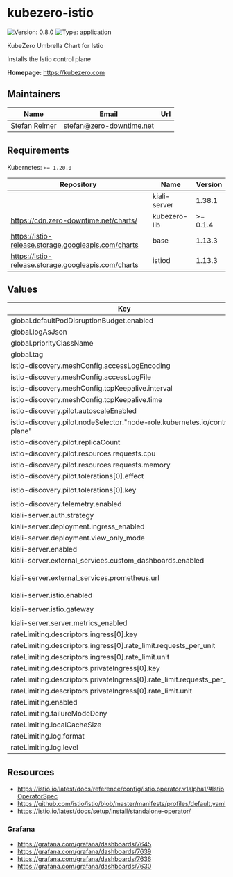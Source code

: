 # kubezero-istio

![Version: 0.8.0](https://img.shields.io/badge/Version-0.8.0-informational?style=flat-square) ![Type: application](https://img.shields.io/badge/Type-application-informational?style=flat-square)

KubeZero Umbrella Chart for Istio

Installs the Istio control plane

**Homepage:** <https://kubezero.com>

## Maintainers

| Name | Email | Url |
| ---- | ------ | --- |
| Stefan Reimer | stefan@zero-downtime.net |  |

## Requirements

Kubernetes: `>= 1.20.0`

| Repository | Name | Version |
|------------|------|---------|
|  | kiali-server | 1.38.1 |
| https://cdn.zero-downtime.net/charts/ | kubezero-lib | >= 0.1.4 |
| https://istio-release.storage.googleapis.com/charts | base | 1.13.3 |
| https://istio-release.storage.googleapis.com/charts | istiod | 1.13.3 |

## Values

| Key | Type | Default | Description |
|-----|------|---------|-------------|
| global.defaultPodDisruptionBudget.enabled | bool | `false` |  |
| global.logAsJson | bool | `true` |  |
| global.priorityClassName | string | `"system-cluster-critical"` |  |
| global.tag | string | `"1.11.5-distroless"` |  |
| istio-discovery.meshConfig.accessLogEncoding | string | `"JSON"` |  |
| istio-discovery.meshConfig.accessLogFile | string | `"/dev/stdout"` |  |
| istio-discovery.meshConfig.tcpKeepalive.interval | string | `"60s"` |  |
| istio-discovery.meshConfig.tcpKeepalive.time | string | `"120s"` |  |
| istio-discovery.pilot.autoscaleEnabled | bool | `false` |  |
| istio-discovery.pilot.nodeSelector."node-role.kubernetes.io/control-plane" | string | `""` |  |
| istio-discovery.pilot.replicaCount | int | `1` |  |
| istio-discovery.pilot.resources.requests.cpu | string | `"100m"` |  |
| istio-discovery.pilot.resources.requests.memory | string | `"128Mi"` |  |
| istio-discovery.pilot.tolerations[0].effect | string | `"NoSchedule"` |  |
| istio-discovery.pilot.tolerations[0].key | string | `"node-role.kubernetes.io/master"` |  |
| istio-discovery.telemetry.enabled | bool | `false` |  |
| kiali-server.auth.strategy | string | `"anonymous"` |  |
| kiali-server.deployment.ingress_enabled | bool | `false` |  |
| kiali-server.deployment.view_only_mode | bool | `true` |  |
| kiali-server.enabled | bool | `false` |  |
| kiali-server.external_services.custom_dashboards.enabled | bool | `false` |  |
| kiali-server.external_services.prometheus.url | string | `"http://metrics-kube-prometheus-st-prometheus.monitoring:9090"` |  |
| kiali-server.istio.enabled | bool | `false` |  |
| kiali-server.istio.gateway | string | `"istio-ingress/private-ingressgateway"` |  |
| kiali-server.server.metrics_enabled | bool | `false` |  |
| rateLimiting.descriptors.ingress[0].key | string | `"remote_address"` |  |
| rateLimiting.descriptors.ingress[0].rate_limit.requests_per_unit | int | `10` |  |
| rateLimiting.descriptors.ingress[0].rate_limit.unit | string | `"second"` |  |
| rateLimiting.descriptors.privateIngress[0].key | string | `"remote_address"` |  |
| rateLimiting.descriptors.privateIngress[0].rate_limit.requests_per_unit | int | `10` |  |
| rateLimiting.descriptors.privateIngress[0].rate_limit.unit | string | `"second"` |  |
| rateLimiting.enabled | bool | `false` |  |
| rateLimiting.failureModeDeny | bool | `false` |  |
| rateLimiting.localCacheSize | int | `1048576` |  |
| rateLimiting.log.format | string | `"json"` |  |
| rateLimiting.log.level | string | `"warn"` |  |

## Resources

- https://istio.io/latest/docs/reference/config/istio.operator.v1alpha1/#IstioOperatorSpec
- https://github.com/istio/istio/blob/master/manifests/profiles/default.yaml
- https://istio.io/latest/docs/setup/install/standalone-operator/

### Grafana
- https://grafana.com/grafana/dashboards/7645
- https://grafana.com/grafana/dashboards/7639
- https://grafana.com/grafana/dashboards/7636
- https://grafana.com/grafana/dashboards/7630
